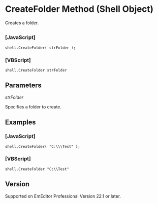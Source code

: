 # CreateFolder Method (Shell Object)

Creates a folder.

## 

### \[JavaScript\]

```
shell.CreateFolder( strFolder );
```

### \[VBScript\]

```
shell.CreateFolder strFolder
```

## Parameters

_strFolder_

Specifies a folder to create.

## Examples

### \[JavaScript\]

```
shell.CreateFolder( "C:\\\Test" );
```

### \[VBScript\]

```
shell.CreateFolder "C:\\Test"
```

## Version

Supported on EmEditor Professional Version 22.1 or later.
